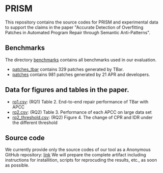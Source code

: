 # PRISM
This repository contains the source codes for PRISM and experimental data to support the claims in the paper "Accurate Detection of Overfitting Patches in Automated Program
  Repair through Semantic Anti-Patterns".

## Benchmarks
The directory [benchmarks](./benchmarks) contains all benchmarks used in our evaluation.
* [patches_tbar](./benchmark/patches_tbar) contains 329 patches generated by TBar.
* [patches](./benchmark/patches_tbar) contains 981 patches generated by 21 APR and developers.
  
## Data for figures and tables in the paper.
* [rq1.csv](./rq1.csv): (RQ1) Table 2. End-to-end repair performance of TBar with APCC
* [rq2.csv](./rq2.csv): (RQ2) Table 3. Performance of each APCC on large data set
* [rq2_threshold.csv](./rq2_threshold.csv): (RQ2) Figure 4. The change of CPR and IDR under the different threshold

## Source code
We currently provide only the source codes of our tool as a Anonymous GitHub repository: [link](todo)
We will prepare the complete artifact including instructions for installition, scripts for reprocuding the results, etc., as soon as possible.
